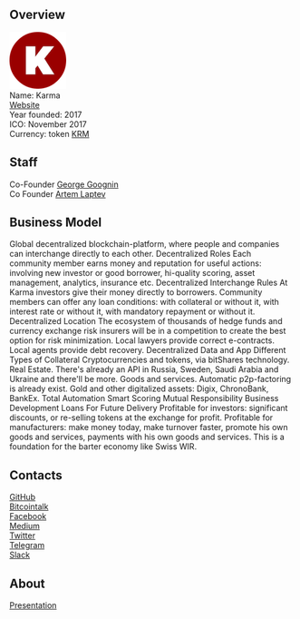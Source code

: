 ## Overview
![ logo](../projects/logo/karma.png)  
Name: Karma  
[Website](https://karma.red/)  
Year founded: 2017  
ICO: November 2017  
Currency: token [KRM](https://coinmarketcap.com/...)  
## Staff 
Co-Founder [George Goognin](../people/george_goognin.md)  
Co Founder [Artem Laptev](../people/artem_laptev.md)  

## Business Model
Global decentralized blockchain-platform, where people and companies can interchange directly to each other. 
Decentralized Roles
Each community member earns money and reputation for useful actions: involving new investor or good borrower, hi-quality scoring, asset management, analytics, insurance etc. 
Decentralized Interchange Rules
At Karma investors give their money directly to borrowers. Community members can offer any loan conditions: with collateral or without it, with interest rate or without it, with mandatory repayment or without it.
Decentralized Location
The ecosystem of thousands of hedge funds and currency exchange risk insurers will be in a competition to create the best option for risk minimization. Local lawyers provide correct e-contracts. Local agents provide debt recovery. 
Decentralized Data and App
Different Types of Collateral
Cryptocurrencies and tokens, via bitShares technology. Real Estate. There's already an API in Russia, Sweden, Saudi Arabia and Ukraine and there'll be more. Goods and services. Automatic p2p-factoring is already exist. Gold and other digitalized assets: Digix, ChronoBank, BankEx.
Total Automation 
Smart Scoring
Mutual Responsibility
Business Development
Loans For Future Delivery
Profitable for investors: significant discounts, or re-selling tokens at the exchange for profit. 
Profitable for manufacturers: make money today, make turnover faster, promote his own goods and services, payments with his own goods and services. 
This is a foundation for the barter economy like Swiss WIR. 
## Contacts
[GitHub](https://github.com/goognin/karma)  
[Bitcointalk](https://bitcointalk.org/index.php?topic=2085967.0)   
[Facebook](https://www.facebook.com/karma.blockchain/)   
[Medium](https://medium.com/@karma.project)   
[Twitter](https://twitter.com/KarmaBlockchain)    
[Telegram](https://t.me/karmaproject)    
[Slack](https://join.slack.com/t/karma-project/shared_invite/MjE5MTc5NDE5NDg4LTE1MDE0OTYwNDgtYjcwZWI0OThhZA)  

## About 
[Presentation](https://dl.dropboxusercontent.com/content_link/J6I6Uo6bsvGmnG912N4QCTvVaO51ISDDYKuXunuQmNxYQjNEBaOrah0u9NOYMf4e/file)
